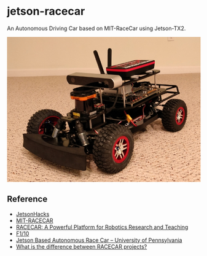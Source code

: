 # jetson-racecar

An Autonomous Driving Car based on MIT-RaceCar using Jetson-TX2.

![](./images/jetson-racecar-finish.jpg)

## Reference

- [JetsonHacks](https://www.jetsonhacks.com/racecar-j/)
- [MIT-RACECAR](https://mit-racecar.github.io/)
- [RACECAR: A Powerful Platform for Robotics Research and Teaching](https://medium.com/syncedreview/racecar-a-powerful-platform-for-robotics-research-and-teaching-55ca86c8dc8)
- [F1/10](http://f1tenth.org/)
- [Jetson Based Autonomous Race Car – University of Pennsylvania](https://www.jetsonhacks.com/2016/06/13/jetson-based-autonomous-race-car-university-pennsylvania/)
- [What is the difference between RACECAR projects?](https://www.jetsonhacks.com/2017/06/04/what-is-the-difference-between-racecar-projects/)
